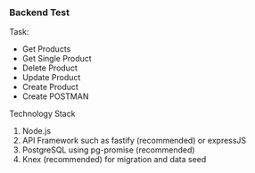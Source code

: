 ### Backend Test

Task:
- Get Products
- Get Single Product
- Delete Product
- Update Product
- Create Product
- Create POSTMAN


Technology Stack
1. Node.js
2. API Framework such as fastify (recommended) or expressJS
3. PostgreSQL using pg-promise (recommended)
4. Knex (recommended) for migration and data seed